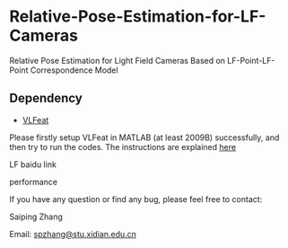 # Relative-Pose-Estimation-for-LF-Cameras
Relative Pose Estimation for Light Field Cameras Based on LF-Point-LF-Point Correspondence Model

## Dependency

- [VLFeat](https://www.vlfeat.org/download.html)

Please firstly setup VLFeat in MATLAB (at least 2009B) successfully, and then try to run the codes. The instructions are explained [here](https://www.vlfeat.org/install-matlab.html)

LF baidu link

performance


If you have any question or find any bug, please feel free to contact:

Saiping Zhang

Email: spzhang@stu.xidian.edu.cn
